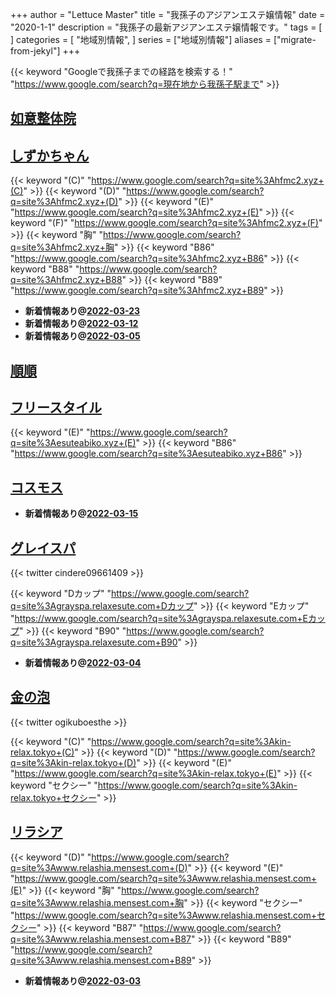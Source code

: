 +++
author = "Lettuce Master"
title = "我孫子のアジアンエステ嬢情報"
date = "2020-1-1"
description = "我孫子の最新アジアンエステ嬢情報です。"
tags = [
]
categories = [
    "地域別情報",
]
series = ["地域別情報"]
aliases = ["migrate-from-jekyl"]
+++

{{< keyword "Googleで我孫子までの経路を検索する！" "https://www.google.com/search?q=現在地から我孫子駅まで" >}}

## [如意整体院](http://o-jp.com/zyoi/)


## [しずかちゃん](http://hfmc2.xyz/)
{{< keyword "(C)" "https://www.google.com/search?q=site%3Ahfmc2.xyz+(C)" >}} {{< keyword "(D)" "https://www.google.com/search?q=site%3Ahfmc2.xyz+(D)" >}} {{< keyword "(E)" "https://www.google.com/search?q=site%3Ahfmc2.xyz+(E)" >}} {{< keyword "(F)" "https://www.google.com/search?q=site%3Ahfmc2.xyz+(F)" >}} {{< keyword "胸" "https://www.google.com/search?q=site%3Ahfmc2.xyz+胸" >}} {{< keyword "B86" "https://www.google.com/search?q=site%3Ahfmc2.xyz+B86" >}} {{< keyword "B88" "https://www.google.com/search?q=site%3Ahfmc2.xyz+B88" >}} {{< keyword "B89" "https://www.google.com/search?q=site%3Ahfmc2.xyz+B89" >}} 

- **新着情報あり@[2022-03-23](/post/2022-03-23)**
- **新着情報あり@[2022-03-12](/post/2022-03-12)**
- **新着情報あり@[2022-03-05](/post/2022-03-05)**
## [順順](http://o-jp.com/zyoi/)


## [フリースタイル](http://esuteabiko.xyz/)
{{< keyword "(E)" "https://www.google.com/search?q=site%3Aesuteabiko.xyz+(E)" >}} {{< keyword "B86" "https://www.google.com/search?q=site%3Aesuteabiko.xyz+B86" >}} 

## [コスモス](http://cosmos.msa.jp/)


- **新着情報あり@[2022-03-15](/post/2022-03-15)**
## [グレイスパ](https://grayspa.relaxesute.com/)


{{< twitter cindere09661409 >}}

{{< keyword "Dカップ" "https://www.google.com/search?q=site%3Agrayspa.relaxesute.com+Dカップ" >}} {{< keyword "Eカップ" "https://www.google.com/search?q=site%3Agrayspa.relaxesute.com+Eカップ" >}} {{< keyword "B90" "https://www.google.com/search?q=site%3Agrayspa.relaxesute.com+B90" >}} 

- **新着情報あり@[2022-03-04](/post/2022-03-04)**
## [金の泡](https://kin-relax.tokyo/)


{{< twitter ogikuboesthe >}}

{{< keyword "(C)" "https://www.google.com/search?q=site%3Akin-relax.tokyo+(C)" >}} {{< keyword "(D)" "https://www.google.com/search?q=site%3Akin-relax.tokyo+(D)" >}} {{< keyword "(E)" "https://www.google.com/search?q=site%3Akin-relax.tokyo+(E)" >}} {{< keyword "セクシー" "https://www.google.com/search?q=site%3Akin-relax.tokyo+セクシー" >}} 

## [リラシア](http://www.relashia.mensest.com/)
{{< keyword "(D)" "https://www.google.com/search?q=site%3Awww.relashia.mensest.com+(D)" >}} {{< keyword "(E)" "https://www.google.com/search?q=site%3Awww.relashia.mensest.com+(E)" >}} {{< keyword "胸" "https://www.google.com/search?q=site%3Awww.relashia.mensest.com+胸" >}} {{< keyword "セクシー" "https://www.google.com/search?q=site%3Awww.relashia.mensest.com+セクシー" >}} {{< keyword "B87" "https://www.google.com/search?q=site%3Awww.relashia.mensest.com+B87" >}} {{< keyword "B89" "https://www.google.com/search?q=site%3Awww.relashia.mensest.com+B89" >}} 

- **新着情報あり@[2022-03-03](/post/2022-03-03)**
